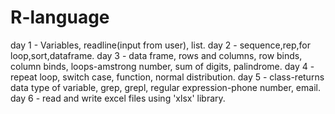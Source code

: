 # R-language
day 1 - Variables, readline(input from user), list.
day 2 - sequence,rep,for loop,sort,dataframe.
day 3 - data frame, rows and columns, row binds, column binds, loops-amstrong number, sum of digits, palindrome.
day 4 - repeat loop, switch case, function, normal distribution.
day 5 - class-returns data type of variable, grep, grepl, regular expression-phone number, email. 
day 6 - read and write excel files using 'xlsx' library.
